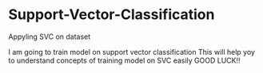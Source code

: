 # Support-Vector-Classification
Appyling SVC on dataset

I am going to train model on support vector classification
This will help yoy to understand concepts of training model on SVC easily
GOOD LUCK!!
